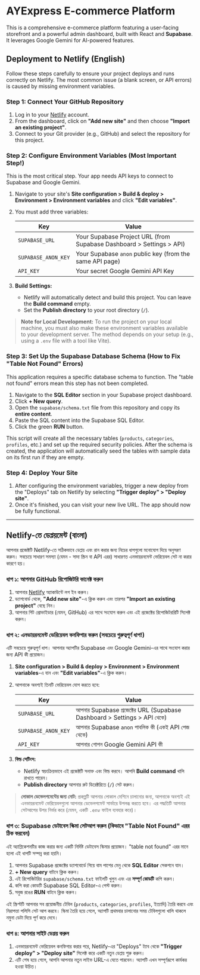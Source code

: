 # AYExpress E-commerce Platform

This is a comprehensive e-commerce platform featuring a user-facing storefront and a powerful admin dashboard, built with React and **Supabase**. It leverages Google Gemini for AI-powered features.

## Deployment to Netlify (English)

Follow these steps carefully to ensure your project deploys and runs correctly on Netlify. The most common issue (a blank screen, or API errors) is caused by missing environment variables.

### Step 1: Connect Your GitHub Repository

1.  Log in to your [Netlify](https://www.netlify.com/) account.
2.  From the dashboard, click on **"Add new site"** and then choose **"Import an existing project"**.
3.  Connect to your Git provider (e.g., GitHub) and select the repository for this project.

### Step 2: Configure Environment Variables (Most Important Step!)

This is the most critical step. Your app needs API keys to connect to Supabase and Google Gemini.

1.  Navigate to your site's **Site configuration > Build & deploy > Environment > Environment variables** and click **"Edit variables"**.
2.  You must add three variables:

    | Key                 | Value                                                              |
    | ------------------- | ------------------------------------------------------------------ |
    | `SUPABASE_URL`      | Your Supabase Project URL (from Supabase Dashboard > Settings > API) |
    | `SUPABASE_ANON_KEY` | Your Supabase `anon` public key (from the same API page)             |
    | `API_KEY`           | Your secret Google Gemini API Key                                  |

3.  **Build Settings:**
    *   Netlify will automatically detect and build this project. You can leave the **Build command** empty.
    *   Set the **Publish directory** to your root directory (`/`).

> **Note for Local Development:** To run the project on your local machine, you must also make these environment variables available to your development server. The method depends on your setup (e.g., using a `.env` file with a tool like Vite).

### Step 3: Set Up the Supabase Database Schema (How to Fix "Table Not Found" Errors)

This application requires a specific database schema to function. The "table not found" errors mean this step has not been completed.

1.  Navigate to the **SQL Editor** section in your Supabase project dashboard.
2.  Click **+ New query**.
3.  Open the `supabase/schema.txt` file from this repository and copy its **entire content**.
4.  Paste the SQL content into the Supabase SQL Editor.
5.  Click the green **RUN** button.

This script will create all the necessary tables (`products`, `categories`, `profiles`, etc.) and set up the required security policies. After the schema is created, the application will automatically seed the tables with sample data on its first run if they are empty.

### Step 4: Deploy Your Site

1.  After configuring the environment variables, trigger a new deploy from the "Deploys" tab on Netlify by selecting **"Trigger deploy" > "Deploy site"**.
2.  Once it's finished, you can visit your new live URL. The app should now be fully functional.

---

## Netlify-তে ডেপ্লয়মেন্ট (বাংলা)

আপনার প্রজেক্টটি Netlify-তে সঠিকভাবে ডেপ্লয় এবং রান করার জন্য নিচের ধাপগুলো মনোযোগ দিয়ে অনুসরণ করুন। সবচেয়ে সাধারণ সমস্যা (যেমন - সাদা স্ক্রিন বা API এরর) সাধারণত এনভায়রনমেন্ট ভেরিয়েবল সেট না করার কারণে হয়।

### ধাপ ১: আপনার GitHub রিপোজিটরি কানেক্ট করুন

1.  আপনার [Netlify](https://www.netlify.com/) অ্যাকাউন্টে লগ ইন করুন।
2.  ড্যাশবোর্ড থেকে, **"Add new site"**-এ ক্লিক করুন এবং তারপর **"Import an existing project"** বেছে নিন।
3.  আপনার গিট প্রোভাইডার (যেমন, GitHub) এর সাথে সংযোগ করুন এবং এই প্রজেক্টের রিপোজিটররিটি সিলেক্ট করুন।

### ধাপ ২: এনভায়রনমেন্ট ভেরিয়েবল কনফিগার করুন (সবচেয়ে গুরুত্বপূর্ণ ধাপ!)

এটি সবচেয়ে গুরুত্বপূর্ণ ধাপ। আপনার অ্যাপটির Supabase এবং Google Gemini-এর সাথে সংযোগ করার জন্য API কী প্রয়োজন।

1.  **Site configuration > Build & deploy > Environment > Environment variables**-এ যান এবং **"Edit variables"**-এ ক্লিক করুন।
2.  আপনাকে অবশ্যই তিনটি ভেরিয়েবল যোগ করতে হবে:

    | Key                 | Value                                                              |
    | ------------------- | ------------------------------------------------------------------ |
    | `SUPABASE_URL`      | আপনার Supabase প্রজেক্টের URL (Supabase Dashboard > Settings > API থেকে) |
    | `SUPABASE_ANON_KEY` | আপনার Supabase `anon` পাবলিক কী (একই API পেজ থেকে)                   |
    | `API_KEY`           | আপনার গোপন Google Gemini API কী                                    |

3.  **বিল্ড সেটিংস:**
    *   Netlify স্বয়ংক্রিয়ভাবে এই প্রজেক্টটি সনাক্ত এবং বিল্ড করবে। আপনি **Build command** খালি রাখতে পারেন।
    *   **Publish directory** আপনার রুট ডিরেক্টরিতে (`/`) সেট করুন।

> **লোকাল ডেভেলপমেন্টের জন্য নোট:** প্রকল্পটি আপনার লোকাল মেশিনে চালানোর জন্য, আপনাকে অবশ্যই এই এনভায়রনমেন্ট ভেরিয়েবলগুলো আপনার ডেভেলপমেন্ট সার্ভারে উপলব্ধ করতে হবে। এর পদ্ধতিটি আপনার সেটআপের উপর নির্ভর করে (যেমন, একটি `.env` ফাইল ব্যবহার করে)।

### ধাপ ৩: Supabase ডেটাবেস স্কিমা সেটআপ করুন (কিভাবে "Table Not Found" এরর ঠিক করবেন)

এই অ্যাপ্লিকেশনটির কাজ করার জন্য একটি নির্দিষ্ট ডেটাবেস স্কিমার প্রয়োজন। "table not found" এরর মানে হলো এই ধাপটি সম্পন্ন করা হয়নি।

1.  আপনার Supabase প্রজেক্টের ড্যাশবোর্ডে গিয়ে বাম পাশের মেনু থেকে **SQL Editor** সেকশনে যান।
2.  **+ New query** বাটনে ক্লিক করুন।
3.  এই রিপোজিটরির `supabase/schema.txt` ফাইলটি খুলুন এবং এর **সম্পূর্ণ কোডটি** কপি করুন।
4.  কপি করা কোডটি Supabase SQL Editor-এ পেস্ট করুন।
5.  সবুজ রঙের **RUN** বাটনে ক্লিক করুন।

এই স্ক্রিপ্টটি আপনার সব প্রয়োজনীয় টেবিল (`products`, `categories`, `profiles`, ইত্যাদি) তৈরি করবে এবং নিরাপত্তা পলিসি সেট আপ করবে। স্কিমা তৈরি হয়ে গেলে, অ্যাপটি প্রথমবার চালানোর সময় টেবিলগুলো খালি থাকলে নমুনা ডেটা দিয়ে পূর্ণ করে দেবে।

### ধাপ ৪: আপনার সাইট ডেপ্লয় করুন

1.  এনভায়রনমেন্ট ভেরিয়েবল কনফিগার করার পরে, Netlify-এর "Deploys" ট্যাব থেকে **"Trigger deploy" > "Deploy site"** সিলেক্ট করে একটি নতুন ডেপ্লয় শুরু করুন।
2.  এটি শেষ হয়ে গেলে, আপনি আপনার নতুন লাইভ URL-এ যেতে পারবেন। অ্যাপটি এখন সম্পূর্ণরূপে কার্যকর হওয়া উচিত।